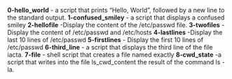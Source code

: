 **0-hello_world** - a script that prints “Hello, World”, followed by a new line to the standard output.
**1-confused_smiley** -  a script that displays a confused smiley
**2-hellofile** -Display the content of the /etc/passwd file.
**3-twofiles** -Display the content of /etc/passwd and /etc/hosts
**4-lastlines** -Display the last 10 lines of /etc/passwd
**5-firstlines** - Display the first 10 lines of /etc/passwd
**6-third_line** - a script that displays the third line of the file iacta.
**7-file** - shell script that creates a file named exactly 
**8-cwd_state** -a script that writes into the file ls_cwd_content the result of the command ls -la. 
